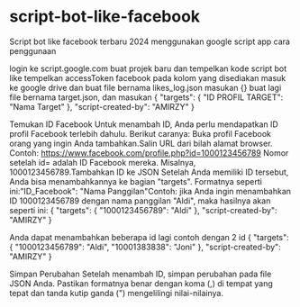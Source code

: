 # script-bot-like-facebook
Script bot like facebook terbaru 2024 menggunakan google script app
cara penggunaan

login ke script.google.com
buat projek baru dan tempelkan kode script bot like
tempelkan accessToken facebook pada kolom yang disediakan
masuk ke google drive dan buat file bernama likes_log.json masukan {}
buat lagi file bernama target.json, dan masukan
{
    "targets": {
        "ID PROFIL TARGET": "Nama Target"
    },
    "script-created-by": "AMIRZY"
}

Temukan ID Facebook
Untuk menambah ID, Anda perlu mendapatkan ID profil Facebook terlebih dahulu.
Berikut caranya:
Buka profil Facebook orang yang ingin Anda tambahkan.Salin URL dari bilah alamat browser. Contoh: https://www.facebook.com/profile.php?id=1000123456789
Nomor setelah id= adalah ID Facebook mereka. Misalnya, 1000123456789.Tambahkan ID ke JSON
Setelah Anda memiliki ID tersebut, Anda bisa menambahkannya ke bagian "targets". Formatnya seperti ini:"ID_Facebook": "Nama Panggilan"Contoh: jika Anda ingin menambahkan ID 1000123456789 dengan nama panggilan "Aldi", maka hasilnya akan seperti ini:
{
    "targets": {
        "1000123456789": "Aldi"
    },
    "script-created-by": "AMIRZY"
}

Anda dapat menambahkan beberapa id lagi
contoh dengan 2 id
{
    "targets": {
        "1000123456789": "Aldi",
        "10001383838": "Joni"
    },
    "script-created-by": "AMIRZY"
}

Simpan Perubahan
Setelah menambah ID, simpan perubahan pada file JSON Anda. Pastikan formatnya benar dengan koma (,) di tempat yang tepat dan tanda kutip ganda (") mengelilingi nilai-nilainya.
